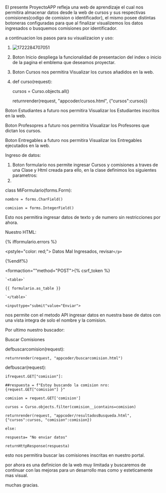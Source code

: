 El presente ProyectoAPP refleja una web de aprendizaje el cual nos permitira almacenar datos desde la web de cursos y sus respectivas comisiones(codigo de comision o identificador), el mismo posee distintas botoneras configuradas para que al finalizar visualizemos los datos ingresados o busquemos comisiones por identificador.

a continuacion los pasos para su visualizacion y uso:

1. ![1722284707051](image/README/1722284707051.png)
2. Boton Inicio despliega la funcionalidad de presentacion del index o inicio de la pagina el emblema que deseamos proyectar.
3. Boton Cursos nos permitira Visualizar los cursos añadidos en la web.
4. def curso(request):

    cursos = Curso.objects.all()

    returnrender(request, "appcoder/cursos.html", {"cursos":cursos})

Boton Estudiantes a futuro nos permitira Visualizar los Estudiantes inscritos en la web.

Boton Profesopres a futuro nos permitira Visualizar los Profesores que dictan los cursos.

Boton Entregables a futuro nos permitira Visualizar los Entregables ejecutados en la web.

Ingreso de datos:

1. Boton formulario nos permite ingresar Cursos y comisiones a traves de una Clase y Html creada para ello, en la clase definimos los siguientes parametros:
2. 

class MiFormulario(forms.Form):

    nombre = forms.CharField()

    comision = forms.IntegerField()

Esto nos permitira ingresar datos de texto y de numero sin restricciones por ahora.

Nuestro HTML:

{% ifformulario.errors %}

<pstyle="color: red;"> Datos Mal Ingresados, revisar`</p>`

{%endif%}

<formaction=""method="POST">{% csrf_token %}

    `<table>`

    {{ formulario.as_table }}

    `</table>`

    <inputtype="submit"value="Enviar">

</form>

nos permite con el metodo API ingresar datos en nuestra base de datos con una vista integra de solo el nombre y la comision.

Por ultimo nuestro buscador:

Buscar Comisiones


defbuscarcomision(request):

    returnrender(request, "appcoder/buscarcomision.html")

defbuscar(request):

    ifrequest.GET["comision"]:

    ##respuesta = f"Estoy buscando la comision nro: {request.GET["comision"] }"

    comision = request.GET['comision']

    cursos = Curso.objects.filter(comision__icontains=comision)

    returnrender(request, "appcoder/resultadosBusqueda.html", {"cursos":cursos, "comision":comision})

    else:

    respuesta= "No enviar datos"

    returnHttpResponse(respuesta)

esto nos permitira buscar las comisiones inscritas en nuestro portal.

por ahora es una definicion de la web muy limitada y buscaremos de continuar con las mejoras para un desarrollo mas como y esteticamente mas visual.

muchas gracias.
